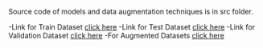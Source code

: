 Source code of models and data augmentation techniques is in src folder.


-Link for Train Dataset [click here](https://drive.google.com/drive/folders/17S7xUsgE_YiYfjW1c-433C8NipxHM3bv)
-Link for Test Dataset [click here](https://drive.google.com/drive/folders/1c0Lj0KARJyxUH7SE-gmbNFDFgn-J4UQZ)
-Link for Validation Dataset [click here](https://drive.google.com/drive/folders/1qjWPX6Kw0m1zaQ_Fq47A_gujEHzmB0b8)
-For Augmented Datasets [click here](https://drive.google.com/drive/folders/1Zk9DfOFN3PAvX0JX41la3HyGNeOzD8qa)
